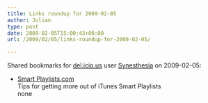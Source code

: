 ```yaml
---
title: Links roundup for 2009-02-05
author: Julian
type: post
date: 2009-02-05T15:00:43+00:00
url: /2009/02/05/links-roundup-for-2009-02-05/

---
```

Shared bookmarks for [del.icio.us][1] user [Synesthesia][2] on 2009-02-05:

  * [Smart Playlists.com][3]  
    Tips for getting more out of iTunes Smart Playlists  
    none

 [1]: http://del.icio.us/
 [2]: http://del.icio.us/synesthesia
 [3]: http://www.smartplaylists.com/index.php?id=C0_7_1